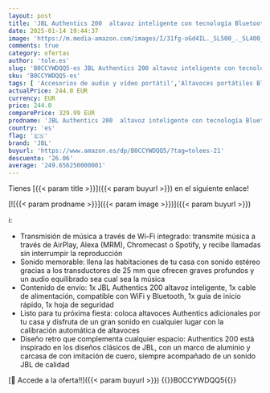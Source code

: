 ```yaml
---
layout: post
title: 'JBL Authentics 200  altavoz inteligente con tecnología Bluetooth  diseño retro  con cuadrícula gris  Wi-Fi integrado  Google Assistant  Amazon Alexa  AirPlay  JBL One App  negro'
date: 2025-01-14 19:44:37
image: 'https://m.media-amazon.com/images/I/31fg-oGd4IL._SL500_._SL400_.jpg'
comments: true
category: ofertas
author: 'tole.es'
slug: 'B0CCYWDQQ5-es JBL Authentics 200 altavoz inteligente con tecnología...'
sku: 'B0CCYWDQQ5-es'
tags: [ 'Accesorios de audio y vídeo portátil','Altavoces portátiles Bluetooth','Altavoces portátiles y altavoces con puerto dock','Audio y vídeo portátil','Electrónica','alexa','jbl','🇪🇸', ]
actualPrice: 244.0 EUR
currency: EUR
price: 244.0
comparePrice: 329.99 EUR
prodname: 'JBL Authentics 200  altavoz inteligente con tecnología Bluetooth  diseño retro  con cuadrícula gris  Wi-Fi integrado  Google Assistant  Amazon Alexa  AirPlay  JBL One App  negro'
country: 'es'
flag: '🇪🇸'
brand: 'JBL'
buyurl: 'https://www.amazon.es/dp/B0CCYWDQQ5/?tag=tolees-21'
descuento: '26.06'
average: '249.656250000001'
---
```


Tienes [{{< param title >}}]({{< param buyurl >}}) en el siguiente enlace!

[![{{< param prodname >}}]({{< param image >}})]({{< param buyurl >}})

ℹ️:

- Transmisión de música a través de Wi-Fi integrado: transmite música a través de AirPlay, Alexa (MRM), Chromecast o Spotify, y recibe llamadas sin interrumpir la reproducción
- Sonido memorable: llena las habitaciones de tu casa con sonido estéreo gracias a los transductores de 25 mm que ofrecen graves profundos y un audio equilibrado sea cual sea la música
- Contenido de envío: 1x JBL Authentics 200 altavoz inteligente, 1x cable de alimentación, compatible con WiFi y Bluetooth, 1x guía de inicio rápido, 1x hoja de seguridad
- Listo para tu próxima fiesta: coloca altavoces Authentics adicionales por tu casa y disfruta de un gran sonido en cualquier lugar con la calibración automática de altavoces
- Diseño retro que complementa cualquier espacio: Authentics 200 está inspirado en los diseños clásicos de JBL, con un marco de aluminio y carcasa de con imitación de cuero, siempre acompañado de un sonido JBL de calidad

[🛒 Accede a la oferta!!]({{< param buyurl >}})
{{<world>}}B0CCYWDQQ5{{</world>}}
